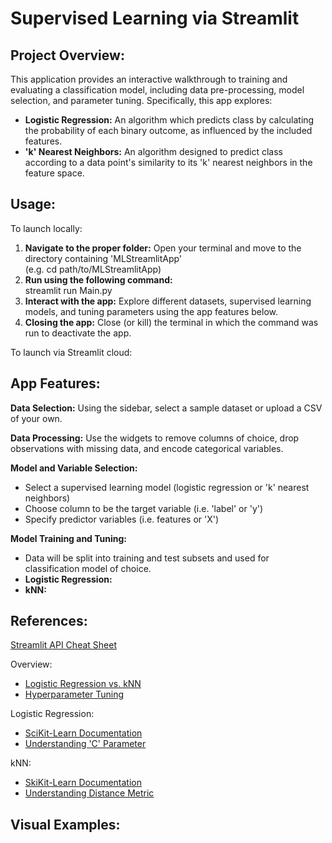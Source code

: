 # Supervised Learning via Streamlit


## Project Overview: 
This application provides an interactive walkthrough to training and evaluating a classification model, including data pre-processing, model selection, and parameter tuning. Specifically, this app explores:
- **Logistic Regression:** An algorithm which predicts class by calculating the probability of each binary outcome, as influenced by the included features.
- **'k' Nearest Neighbors:** An algorithm designed to predict class according to a data point's similarity to its 'k' nearest neighbors in the feature space.


## Usage:
To launch locally:
1. **Navigate to the proper folder:** Open your terminal and move to the directory containing 'MLStreamlitApp'  
   (e.g. cd path/to/MLStreamlitApp)
2. **Run using the following command:**  
   streamlit run Main.py
3. **Interact with the app:** Explore different datasets, supervised learning models, and tuning parameters using the app features below.
4. **Closing the app:** Close (or kill) the terminal in which the command was run to deactivate the app.

To launch via Streamlit cloud:


## App Features:
**Data Selection:** Using the sidebar, select a sample dataset or upload a CSV of your own.

**Data Processing:** Use the widgets to remove columns of choice, drop observations with missing data, and encode categorical variables.

**Model and Variable Selection:**
  - Select a supervised learning model (logistic regression or 'k' nearest neighbors)
  - Choose column to be the target variable (i.e. 'label' or 'y')
  - Specify predictor variables (i.e. features or 'X')
    
**Model Training and Tuning:**
  - Data will be split into training and test subsets and used for classification model of choice.
  - **Logistic Regression:**
  - **kNN:**


## References:
[Streamlit API Cheat Sheet](https://docs.streamlit.io/develop/quick-reference/cheat-sheet)

Overview:
- [Logistic Regression vs. kNN](https://www.geeksforgeeks.org/logistic-regression-vs-k-nearest-neighbors-in-machine-learning/)
- [Hyperparameter Tuning](https://www.geeksforgeeks.org/hyperparameter-tuning/)

Logistic Regression:
- [SciKit-Learn Documentation](https://scikit-learn.org/stable/modules/generated/sklearn.linear_model.LogisticRegression.html)
- [Understanding 'C' Parameter](https://stackoverflow.com/questions/67513075/what-is-c-parameter-in-sklearn-logistic-regression)

kNN:
- [SkiKit-Learn Documentation](https://scikit-learn.org/stable/modules/generated/sklearn.neighbors.KNeighborsClassifier.html)
- [Understanding Distance Metric](https://www.geeksforgeeks.org/how-to-choose-the-right-distance-metric-in-knn/)

## Visual Examples:
